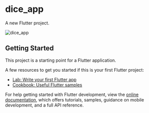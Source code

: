 # dice_app

A new Flutter project.

![dice_app](https://github.com/juhingeorge/Dice_App/assets/117583068/f82b34a9-de8d-4150-a0e4-29318ee2778b)


## Getting Started

This project is a starting point for a Flutter application.

A few resources to get you started if this is your first Flutter project:

- [Lab: Write your first Flutter app](https://docs.flutter.dev/get-started/codelab)
- [Cookbook: Useful Flutter samples](https://docs.flutter.dev/cookbook)

For help getting started with Flutter development, view the
[online documentation](https://docs.flutter.dev/), which offers tutorials,
samples, guidance on mobile development, and a full API reference.
